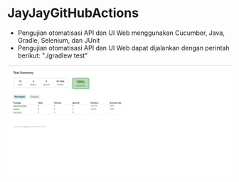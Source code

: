 # JayJayGitHubActions

- Pengujian otomatisasi API dan UI Web menggunakan Cucumber, Java, Gradle, Selenium, dan JUnit
- Pengujian otomatisasi API dan UI Web dapat dijalankan dengan perintah berikut: "./gradlew test"

![img_1.png](img_1.png)